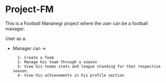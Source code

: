 # Project-FM

This is a Football Mananegr project where the user can be a football manager.

User as a: 
- Manager can -> 
                      
        1- Create a Team
        2- Manage his team through a season
        3- View his teams stats and league standing for that respective season.
        4- View his achievements in his profile section
